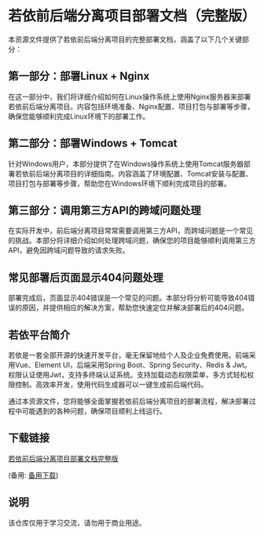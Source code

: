 # 若依前后端分离项目部署文档（完整版）

本资源文件提供了若依前后端分离项目的完整部署文档，涵盖了以下几个关键部分：

## 第一部分：部署Linux + Nginx

在这一部分中，我们将详细介绍如何在Linux操作系统上使用Nginx服务器来部署若依前后端分离项目。内容包括环境准备、Nginx配置、项目打包与部署等步骤，确保您能够顺利完成Linux环境下的部署工作。

## 第二部分：部署Windows + Tomcat

针对Windows用户，本部分提供了在Windows操作系统上使用Tomcat服务器部署若依前后端分离项目的详细指南。内容涵盖了环境配置、Tomcat安装与配置、项目打包与部署等步骤，帮助您在Windows环境下顺利完成项目的部署。

## 第三部分：调用第三方API的跨域问题处理

在实际开发中，前后端分离项目常常需要调用第三方API，而跨域问题是一个常见的挑战。本部分将详细介绍如何处理跨域问题，确保您的项目能够顺利调用第三方API，避免因跨域问题导致的请求失败。

## 常见部署后页面显示404问题处理

部署完成后，页面显示404错误是一个常见的问题。本部分将分析可能导致404错误的原因，并提供相应的解决方案，帮助您快速定位并解决部署后的404问题。

## 若依平台简介

若依是一套全部开源的快速开发平台，毫无保留地给个人及企业免费使用。前端采用Vue、Element UI，后端采用Spring Boot、Spring Security、Redis & Jwt。权限认证使用Jwt，支持多终端认证系统。支持加载动态权限菜单，多方式轻松权限控制。高效率开发，使用代码生成器可以一键生成前后端代码。

通过本资源文件，您将能够全面掌握若依前后端分离项目的部署流程，解决部署过程中可能遇到的各种问题，确保项目顺利上线运行。

## 下载链接
[若依前后端分离项目部署文档完整版](https://pan.quark.cn/s/77f961835006) 

(备用: [备用下载](https://pan.baidu.com/s/1OjBQ-LHG01e8roEsnrp6Aw?pwd=1234))

## 说明

该仓库仅用于学习交流，请勿用于商业用途。
